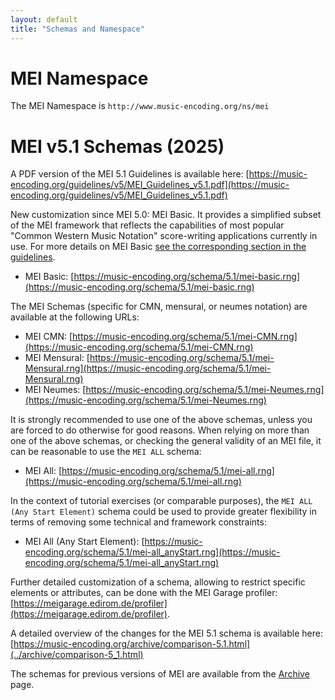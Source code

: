 ```yaml
---
layout: default
title: "Schemas and Namespace"
---
```

# MEI Namespace

The MEI Namespace is `http://www.music-encoding.org/ns/mei`

# MEI v5.1 Schemas (2025)

A PDF version of the MEI 5.1 Guidelines is available here: [https://music-encoding.org/guidelines/v5/MEI_Guidelines_v5.1.pdf](https://music-encoding.org/guidelines/v5/MEI_Guidelines_v5.1.pdf)

New customization since MEI 5.0: MEI Basic. It provides a simplified subset of the MEI framework that reflects the capabilities of most popular "Common Western Music Notation" score-writing applications currently in use. For more details on MEI Basic [see the corresponding section in the guidelines](https://music-encoding.org/guidelines/v5/content/introduction.html#meiBasic).

- MEI Basic: [https://music-encoding.org/schema/5.1/mei-basic.rng](https://music-encoding.org/schema/5.1/mei-basic.rng)
  
The MEI Schemas (specific for CMN, mensural, or neumes notation) are available at the following URLs:

- MEI CMN: [https://music-encoding.org/schema/5.1/mei-CMN.rng](https://music-encoding.org/schema/5.1/mei-CMN.rng)
- MEI Mensural: [https://music-encoding.org/schema/5.1/mei-Mensural.rng](https://music-encoding.org/schema/5.1/mei-Mensural.rng)
- MEI Neumes: [https://music-encoding.org/schema/5.1/mei-Neumes.rng](https://music-encoding.org/schema/5.1/mei-Neumes.rng)

It is strongly recommended to use one of the above schemas, unless you are forced to do otherwise for good reasons. When relying on more than one of the above schemas, or checking the general validity of an MEI file, it can be reasonable to use the `MEI ALL` schema: 

- MEI All: [https://music-encoding.org/schema/5.1/mei-all.rng](https://music-encoding.org/schema/5.1/mei-all.rng)

In the context of tutorial exercises (or comparable purposes), the `MEI ALL (Any Start Element)` schema could be used to provide greater flexibility in terms of removing some technical and framework constraints:

- MEI All (Any Start Element): [https://music-encoding.org/schema/5.1/mei-all_anyStart.rng](https://music-encoding.org/schema/5.1/mei-all_anyStart.rng)

Further detailed customization of a schema, allowing to restrict specific elements or attributes, can be done with the MEI Garage profiler: [https://meigarage.edirom.de/profiler](https://meigarage.edirom.de/profiler).

A detailed overview of the changes for the MEI 5.1 schema is available here: [https://music-encoding.org/archive/comparison-5.1.html](../archive/comparison-5_1.html)

The schemas for previous versions of MEI are available from the [Archive](/archive/#previous-versions-of-mei) page.
